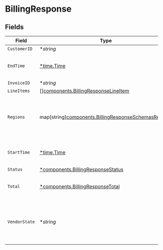 # BillingResponse


## Fields

| Field                                                                                                           | Type                                                                                                            | Required                                                                                                        | Description                                                                                                     | Example                                                                                                         |
| --------------------------------------------------------------------------------------------------------------- | --------------------------------------------------------------------------------------------------------------- | --------------------------------------------------------------------------------------------------------------- | --------------------------------------------------------------------------------------------------------------- | --------------------------------------------------------------------------------------------------------------- |
| `CustomerID`                                                                                                    | **string*                                                                                                       | :heavy_minus_sign:                                                                                              | N/A                                                                                                             | x4xCwxxJxGCx123Rx5xTx                                                                                           |
| `EndTime`                                                                                                       | [*time.Time](https://pkg.go.dev/time#Time)                                                                      | :heavy_minus_sign:                                                                                              | Date and time in ISO 8601 format.                                                                               | 2020-04-09 18:14:30 +0000 UTC                                                                                   |
| `InvoiceID`                                                                                                     | **string*                                                                                                       | :heavy_minus_sign:                                                                                              | N/A                                                                                                             | 7SlAESxcJ2zxHOV4gQ9y9X                                                                                          |
| `LineItems`                                                                                                     | [][components.BillingResponseLineItem](../../models/components/billingresponselineitem.md)                      | :heavy_minus_sign:                                                                                              | N/A                                                                                                             |                                                                                                                 |
| `Regions`                                                                                                       | map[string][components.BillingResponseSchemasRegions](../../models/components/billingresponseschemasregions.md) | :heavy_minus_sign:                                                                                              | Breakdown of regional data for products that are region based.                                                  |                                                                                                                 |
| `StartTime`                                                                                                     | [*time.Time](https://pkg.go.dev/time#Time)                                                                      | :heavy_minus_sign:                                                                                              | Date and time in ISO 8601 format.                                                                               | 2020-04-09 18:14:30 +0000 UTC                                                                                   |
| `Status`                                                                                                        | [*components.BillingResponseStatus](../../models/components/billingresponsestatus.md)                           | :heavy_minus_sign:                                                                                              | N/A                                                                                                             |                                                                                                                 |
| `Total`                                                                                                         | [*components.BillingResponseTotal](../../models/components/billingresponsetotal.md)                             | :heavy_minus_sign:                                                                                              | Complete summary of the billing information.                                                                    |                                                                                                                 |
| `VendorState`                                                                                                   | **string*                                                                                                       | :heavy_minus_sign:                                                                                              | The current state of our third-party billing vendor. One of `up` or `down`.                                     |                                                                                                                 |